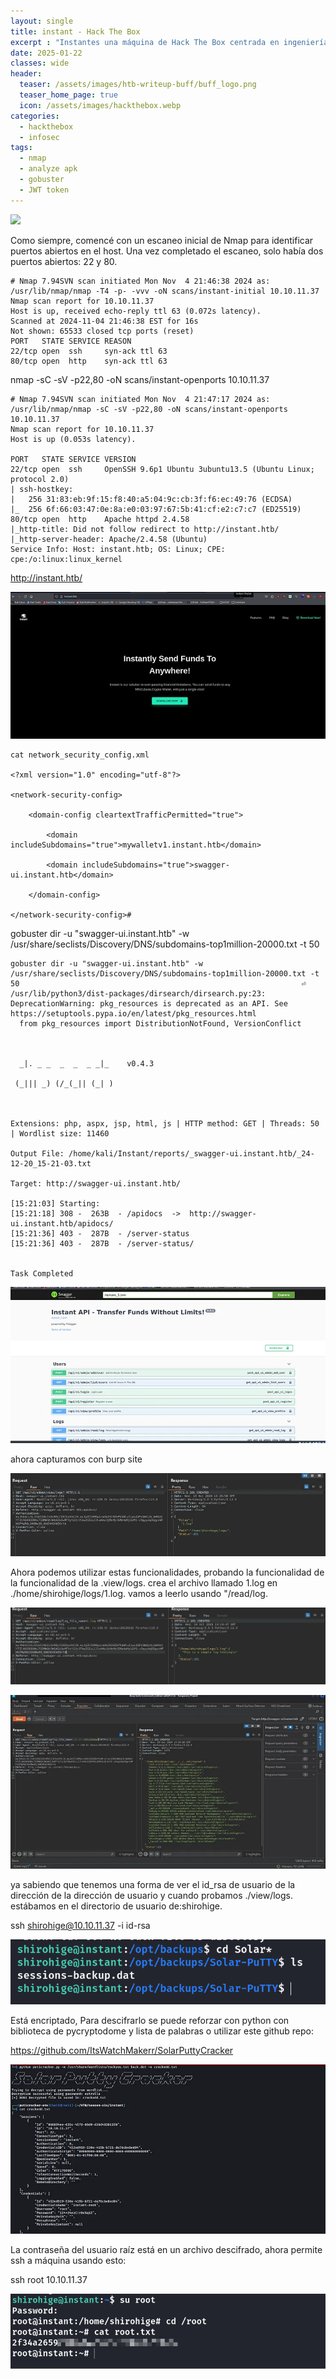 ```yaml
---
layout: single
title: instant - Hack The Box 
excerpt : "Instantes una máquina de Hack The Box centrada en ingeniería inversa y APIs. El flujo es Análisis de la APK Se decompila una aplicación móvil para obtener información como subdominios o claves.Enumeración: Se investigan los subdominios y endpoints de la API descubiertos. Explotación: Se abusa de vulnerabilidades en la API para ganar acceso inicial. Escalada Se buscan archivos sensibles en el sistema (como backups) para obtener privilegios más altos."
date: 2025-01-22
classes: wide
header:
  teaser: /assets/images/htb-writeup-buff/buff_logo.png
  teaser_home_page: true
  icon: /assets/images/hackthebox.webp
categories:
  - hackthebox
  - infosec
tags:
  - nmap
  - analyze apk 
  - gobuster
  - JWT token
---
```


![](/assets/images/htb-writeup-buff/buff_logo.png)

Como siempre, comencé con un escaneo inicial de Nmap para identificar puertos abiertos en el host. Una vez completado el escaneo, solo había dos puertos abiertos: 22 y 80.

```
# Nmap 7.94SVN scan initiated Mon Nov  4 21:46:38 2024 as: /usr/lib/nmap/nmap -T4 -p- -vvv -oN scans/instant-initial 10.10.11.37
Nmap scan report for 10.10.11.37
Host is up, received echo-reply ttl 63 (0.072s latency).
Scanned at 2024-11-04 21:46:38 EST for 16s
Not shown: 65533 closed tcp ports (reset)
PORT   STATE SERVICE REASON
22/tcp open  ssh     syn-ack ttl 63
80/tcp open  http    syn-ack ttl 63
```

nmap -sC -sV -p22,80 -oN scans/instant-openports 10.10.11.37



```
# Nmap 7.94SVN scan initiated Mon Nov  4 21:47:17 2024 as: /usr/lib/nmap/nmap -sC -sV -p22,80 -oN scans/instant-openports 10.10.11.37
Nmap scan report for 10.10.11.37
Host is up (0.053s latency).

PORT   STATE SERVICE VERSION
22/tcp open  ssh     OpenSSH 9.6p1 Ubuntu 3ubuntu13.5 (Ubuntu Linux; protocol 2.0)
| ssh-hostkey: 
|   256 31:83:eb:9f:15:f8:40:a5:04:9c:cb:3f:f6:ec:49:76 (ECDSA)
|_  256 6f:66:03:47:0e:8a:e0:03:97:67:5b:41:cf:e2:c7:c7 (ED25519)
80/tcp open  http    Apache httpd 2.4.58
|_http-title: Did not follow redirect to http://instant.htb/
|_http-server-header: Apache/2.4.58 (Ubuntu)
Service Info: Host: instant.htb; OS: Linux; CPE: cpe:/o:linux:linux_kernel
```

http://instant.htb/


![](/assets/images/htb-writeup-instant/inst.webp)

```
cat network_security_config.xml 

<?xml version="1.0" encoding="utf-8"?>

<network-security-config>

    <domain-config cleartextTrafficPermitted="true">

        <domain includeSubdomains="true">mywalletv1.instant.htb</domain>

        <domain includeSubdomains="true">swagger-ui.instant.htb</domain>

    </domain-config>

</network-security-config># 
```
gobuster dir -u "swagger-ui.instant.htb" -w /usr/share/seclists/Discovery/DNS/subdomains-top1million-20000.txt -t 50

```
gobuster dir -u "swagger-ui.instant.htb" -w /usr/share/seclists/Discovery/DNS/subdomains-top1million-20000.txt -t 50                                                               ⏎
/usr/lib/python3/dist-packages/dirsearch/dirsearch.py:23: DeprecationWarning: pkg_resources is deprecated as an API. See https://setuptools.pypa.io/en/latest/pkg_resources.html
  from pkg_resources import DistributionNotFound, VersionConflict

 

  _|. _ _  _  _  _ _|_    v0.4.3                                                                              

 (_||| _) (/_(_|| (_| )                                                                                       

                                                                                                              

Extensions: php, aspx, jsp, html, js | HTTP method: GET | Threads: 50 | Wordlist size: 11460

Output File: /home/kali/Instant/reports/_swagger-ui.instant.htb/_24-12-20_15-21-03.txt

Target: http://swagger-ui.instant.htb/

[15:21:03] Starting:                                                                                          
[15:21:18] 308 -  263B  - /apidocs  ->  http://swagger-ui.instant.htb/apidocs/
[15:21:36] 403 -  287B  - /server-status                                    
[15:21:36] 403 -  287B  - /server-status/                                   

                                                                             
Task Completed   
```


![](/assets/images/htb-writeup-instant/john.webp)



ahora capturamos con burp site




![](/assets/images/htb-writeup-instant/burp.webp)



Ahora podemos utilizar estas funcionalidades, probando la funcionalidad de la funcionalidad de la .view/logs. crea el archivo llamado 1.log en ./home/shirohige/logs/1.log.
vamos a leerlo usando "/read/log.




![](/assets/images/htb-writeup-instant/burp2.webp)




![](/assets/images/htb-writeup-instant/burp3.webp)


ya sabiendo que tenemos una forma de ver el id_rsa de usuario de la dirección de la dirección de usuario y cuando probamos ./view/logs. estábamos en el directorio de usuario de:shirohige.



ssh shirohige@10.10.11.37 -i id-rsa


![](/assets/images/htb-writeup-instant/ssh1.png)


Está encriptado, Para descifrarlo se puede reforzar con python con biblioteca de pycryptodome y lista de palabras o utilizar este github repo:




https://github.com/ItsWatchMakerr/SolarPuttyCracker



![](/assets/images/htb-writeup-instant/ssh2.webp)



La contraseña del usuario raíz está en un archivo descifrado, ahora permite ssh a máquina usando esto:

ssh root 10.10.11.37

![](/assets/images/htb-writeup-instant/ssh3.png)
